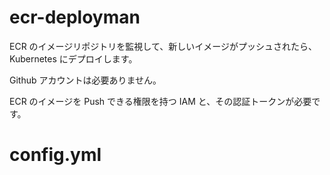 # ecr-deployman

ECR のイメージリポジトリを監視して、新しいイメージがプッシュされたら、Kubernetes にデプロイします。

Github アカウントは必要ありません。

ECR のイメージを Push できる権限を持つ IAM と、その認証トークンが必要です。

# config.yml

```yaml




```
